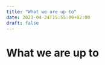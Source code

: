 ```yaml
---
title: "What we are up to"
date: 2021-04-24T15:55:09+02:00
draft: false
---
```


# What we are up to